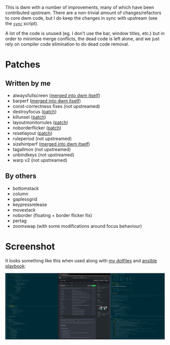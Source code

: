This is dwm with a number of improvements, many of which have been contributed
upstream. There are a non-trivial amount of changes/refactors to core dwm code,
but I do keep the changes in sync with upstream (see the
[`sync`](https://github.com/cdown/dwm/blob/master/sync) script).

A lot of the code is unused (eg. I don't use the bar, window titles, etc.) but
in order to minimise merge conflicts, the dead code is left alone, and we just
rely on compiler code elimination to do dead code removal.

# Patches

## Written by me

- alwaysfullscreen ([merged into dwm itself](https://git.suckless.org/dwm/commit/67d76bdc68102df976177de351f65329d8683064.html))
- barperf ([merged into dwm itself](https://git.suckless.org/dwm/commit/8657affa2a61e85ca8df76b62e43cb02897d1d80.html))
- const-correctness fixes (not upstreamed)
- destroyfocus ([patch](https://dwm.suckless.org/patches/destroyfocus/))
- killunsel ([patch](https://dwm.suckless.org/patches/killunsel/))
- layoutmonitorrules ([patch](https://dwm.suckless.org/patches/layoutmonitorrules/))
- noborderflicker ([patch](https://dwm.suckless.org/patches/noborderflicker/))
- resetlayout ([patch](https://dwm.suckless.org/patches/resetlayout/))
- ruleperiod (not upstreamed)
- sizehintperf ([merged into dwm itself](https://git.suckless.org/dwm/commit/8806b6e2379372900e3d9e0bf6604bc7f727350b.html))
- tagallmon (not upstreamed)
- unbindkeys (not upstreamed)
- warp v2 (not upstreamed)

## By others

- bottomstack
- column
- gaplessgrid
- keypressrelease
- movestack
- noborder (floating + border flicker fix)
- pertag
- zoomswap (with some modifications around focus behaviour)

# Screenshot

It looks something like this when used along with [my
dotfiles](https://github.com/cdown/dotfiles) and [ansible
playbook](https://github.com/cdown/ansible-desktop):

![Screenshot](https://raw.githubusercontent.com/cdown/dwm/master/screenshot.png)
